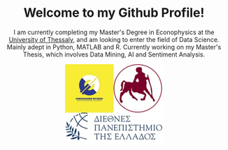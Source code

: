 <h1 align="center"> Welcome to my Github Profile!</h1>
<p align="center">
I am currently completing my Master's Degree in Econophysics at the <a href="http://econophysics.uth.gr/">University of Thessaly</a>, and am looking to enter the field of Data Science. Mainly adept in Python, MATLAB and R. Currently working on my Master's Thesis, which involves Data Mining, AI and Sentiment Analysis.
</p>
<p align="center">
  <img src="https://github.com/Rriggs95/Rriggs95/blob/main/logos.jpg?raw=true"/>
</p>

<!---
Rriggs95/Rriggs95 is a ✨ special ✨ repository because its `README.md` (this file) appears on your GitHub profile.
You can click the Preview link to take a look at your changes.
--->
